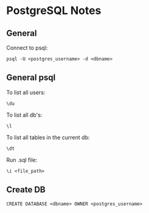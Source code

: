 # PostgreSQL Notes

## General

Connect to psql:

`psql -U <postgres_username> -d <dbname>`

## General psql

To list all users:

`\du`

To list all db's:

`\l`

To list all tables in the current db:

`\dt`

Run .sql file:

`\i <file_path>`

## Create DB

`CREATE DATABASE <dbname> OWNER <postgres_username>`
